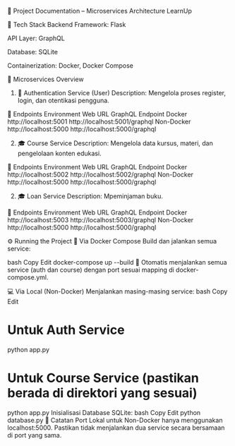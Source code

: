 📘 Project Documentation – Microservices Architecture LearnUp


🧱 Tech Stack
Backend Framework: Flask

API Layer: GraphQL

Database: SQLite

Containerization: Docker, Docker Compose


🧩 Microservices Overview
1. 🔐 Authentication Service (User)
Description: Mengelola proses register, login, dan otentikasi pengguna.

🔗 Endpoints
Environment	Web URL	GraphQL Endpoint
Docker	http://localhost:5001	http://localhost:5001/graphql
Non-Docker	http://localhost:5000	http://localhost:5000/graphql

2. 🎓 Course Service
Description: Mengelola data kursus, materi, dan pengelolaan konten edukasi.

🔗 Endpoints
Environment	Web URL	GraphQL Endpoint
Docker	http://localhost:5002	http://localhost:5002/graphql
Non-Docker	http://localhost:5000	http://localhost:5000/graphql

2. 🎓 Loan Service
Description: Mpeminjaman buku.

🔗 Endpoints
Environment	Web URL	GraphQL Endpoint
Docker	http://localhost:5003	http://localhost:5003/graphql
Non-Docker	http://localhost:5000	http://localhost:5000/graphql

⚙️ Running the Project
🐳 Via Docker Compose
Build dan jalankan semua service:

bash
Copy
Edit
docker-compose up --build
🔁 Otomatis menjalankan semua service (auth dan course) dengan port sesuai mapping di docker-compose.yml.

💻 Via Local (Non-Docker)
Menjalankan masing-masing service:
bash
Copy
Edit
# Untuk Auth Service
python app.py

# Untuk Course Service (pastikan berada di direktori yang sesuai)
python app.py
Inisialisasi Database SQLite:
bash
Copy
Edit
python database.py
🧾 Catatan
Port Lokal untuk Non-Docker hanya menggunakan localhost:5000. Pastikan tidak menjalankan dua service secara bersamaan di port yang sama.
